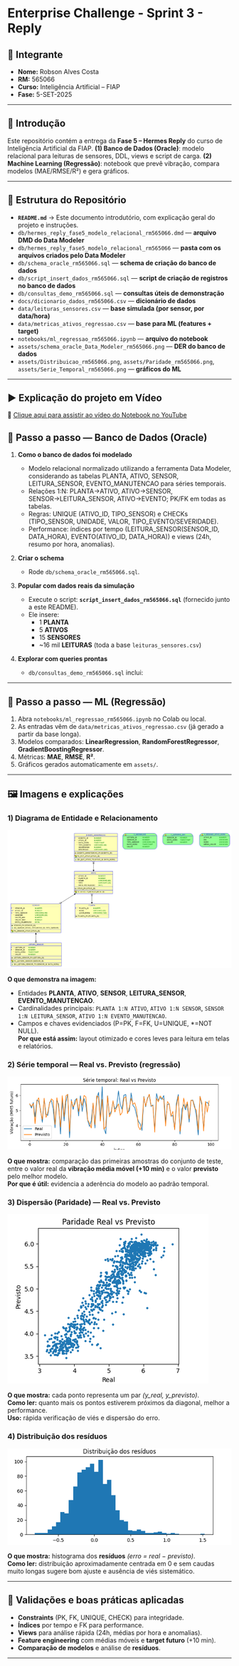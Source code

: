 # Enterprise Challenge - Sprint 3 - Reply

## 👤 Integrante
- **Nome:** Robson Alves Costa  
- **RM:** 565066  
- **Curso:** Inteligência Artificial – FIAP  
- **Fase:** 5-SET-2025

---

## 📌 Introdução
Este repositório contém a entrega da **Fase 5 – Hermes Reply** do curso de Inteligência Artificial da FIAP.
**(1) Banco de Dados (Oracle)**: modelo relacional para leituras de sensores, DDL, views e script de carga.
**(2) Machine Learning (Regressão)**: notebook que prevê vibração, compara modelos (MAE/RMSE/R²) e gera gráficos.

---

## 📂 Estrutura do Repositório
- **`README.md`** → Este documento introdutório, com explicação geral do projeto e instruções.  
- `db/hermes_reply_fase5_modelo_relacional_rm565066.dmd` — **arquivo DMD do Data Modeler**
- `db/hermes_reply_fase5_modelo_relacional_rm565066` — **pasta com os arquivos criados pelo Data Modeler**
- `db/schema_oracle_rm565066.sql` — **schema de criação do banco de dados**
- `db/script_insert_dados_rm565066.sql` — **script de criação de registros no banco de dados**
- `db/consultas_demo_rm565066.sql` — **consultas úteis de demonstração**
- `docs/dicionario_dados_rm565066.csv` — **dicionário de dados**
- `data/leituras_sensores.csv` — **base simulada (por sensor, por data/hora)**
- `data/metricas_ativos_regressao.csv` — **base para ML (features + target)**
- `notebooks/ml_regressao_rm565066.ipynb` — **arquivo do notebook**
- `assets/schema_oracle_Data_Modeler_rm565066.png` — **DER do banco de dados**
- `assets/Distribuicao_rm565066.png`, `assets/Paridade_rm565066.png`, `assets/Serie_Temporal_rm565066.png` — **gráficos do ML**

---

## ▶️ Explicação do projeto em Vídeo
🔗 [Clique aqui para assistir ao vídeo do Notebook no YouTube](https://youtu.be/FL-xDdnsxSU)


## 🧰 Passo a passo — Banco de Dados (Oracle)

1. **Como o banco de dados foi modelado**  
   - Modelo relacional normalizado utilizando a ferramenta Data Modeler, considerando as tabelas PLANTA, ATIVO, SENSOR, LEITURA_SENSOR, EVENTO_MANUTENCAO para séries temporais.
   - Relações 1:N: PLANTA→ATIVO, ATIVO→SENSOR, SENSOR→LEITURA_SENSOR, ATIVO→EVENTO; PK/FK em todas as tabelas.
   - Regras: UNIQUE (ATIVO_ID, TIPO_SENSOR) e CHECKs (TIPO_SENSOR, UNIDADE, VALOR, TIPO_EVENTO/SEVERIDADE).
   - Performance: índices por tempo (LEITURA_SENSOR(SENSOR_ID, DATA_HORA), EVENTO(ATIVO_ID, DATA_HORA)) e views (24h, resumo por hora, anomalias).

2. **Criar o schema**  
   - Rode `db/schema_oracle_rm565066.sql`.

3. **Popular com dados reais da simulação**  
   - Execute o script: **`script_insert_dados_rm565066.sql`** (fornecido junto a este README).  
   - Ele insere:
     - 1 **PLANTA**
     - 5 **ATIVOS**
     - 15 **SENSORES**
     - ~16 mil **LEITURAS** (toda a base `leituras_sensores.csv`)

4. **Explorar com queries prontas**  
   - `db/consultas_demo_rm565066.sql` inclui:
---

## 🤖 Passo a passo — ML (Regressão)
1. Abra `notebooks/ml_regressao_rm565066.ipynb` no Colab ou local.  
2. As entradas vêm de `data/metricas_ativos_regressao.csv` (já gerado a partir da base longa).  
3. Modelos comparados: **LinearRegression**, **RandomForestRegressor**, **GradientBoostingRegressor**.  
4. Métricas: **MAE**, **RMSE**, **R²**.  
5. Gráficos gerados automaticamente em `assets/`.

---

## 🖼️ Imagens e explicações

### 1) Diagrama de Entidade e Relacionamento
![DER](assets/schema_oracle_Data_Modeler_rm565066.png)

**O que demonstra na imagem:**  
- Entidades **PLANTA**, **ATIVO**, **SENSOR**, **LEITURA_SENSOR**, **EVENTO_MANUTENCAO**.  
- Cardinalidades principais: `PLANTA 1:N ATIVO`, `ATIVO 1:N SENSOR`, `SENSOR 1:N LEITURA_SENSOR`, `ATIVO 1:N EVENTO_MANUTENCAO`.  
- Campos e chaves evidenciados (P=PK, F=FK, U=UNIQUE, *=NOT NULL).  
**Por que está assim:** layout otimizado e cores leves para leitura em telas e relatórios.

### 2) Série temporal — Real vs. Previsto (regressão)
![Série temporal](assets/Serie_Temporal_rm565066.png)

**O que mostra:** comparação das primeiras amostras do conjunto de teste, entre o valor real da **vibração média móvel (+10 min)** e o valor **previsto** pelo melhor modelo.  
**Por que é útil:** evidencia a aderência do modelo ao padrão temporal.

### 3) Dispersão (Paridade) — Real vs. Previsto
![Paridade](assets/Paridade_rm565066.png)

**O que mostra:** cada ponto representa um par *(y_real, y_previsto)*.  
**Como ler:** quanto mais os pontos estiverem próximos da diagonal, melhor a performance.  
**Uso:** rápida verificação de viés e dispersão do erro.

### 4) Distribuição dos resíduos
![Resíduos](assets/Distribuicao_rm565066.png)

**O que mostra:** histograma dos **resíduos** *(erro = real − previsto)*.  
**Como ler:** distribuição aproximadamente centrada em 0 e sem caudas muito longas sugere bom ajuste e ausência de viés sistemático.

---

## 🧪 Validações e boas práticas aplicadas
- **Constraints** (PK, FK, UNIQUE, CHECK) para integridade.  
- **Índices** por tempo e FK para performance.  
- **Views** para análise rápida (24h, médias por hora e anomalias).  
- **Feature engineering** com médias móveis e **target futuro** (+10 min).  
- **Comparação de modelos** e análise de **resíduos**.

---
